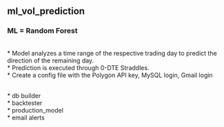 ## ml_vol_prediction

### ML = Random Forest

<br>* Model analyzes a time range of the respective trading day to predict the direction of the remaining day.
<br>* Prediction is executed through 0-DTE Straddles.
<br>* Create a config file with the Polygon API key, MySQL login, Gmail login

<br>* db builder
<br>* backtester
<br>* production_model
<br>* email alerts

